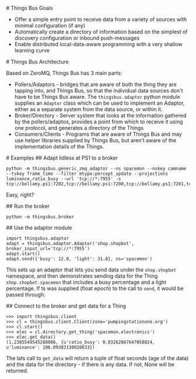 <A name="toc1-0" title="Things Bus Goals" />
# Things Bus Goals

* Offer a simple entry point to receive data from a variety of sources with minimal configuration (if any)
* Automatically create a directory of information based on the simplest of discovery configuration or inbound push-messages
* Enable distributed local-data-aware programming with a very shallow learning curve

<A name="toc1-7" title="Things Bus Architecture" />
# Things Bus Architecture

Based on ZeroMQ, Things Bus has 3 main parts:

* Pollers/Adaptors - bridges that are aware of both the thing they are tapping into, and Things Bus, so that the individual data sources don't have to be Things Bus aware. The `thingsbus.adaptor` python module supplies an `Adaptor` class which can be used to implement an Adaptor, either as a separate system from the data source, or within it.
* Broker/Directory - Server system that looks at the information gathered by the pollers/adaptos, provides a point from which to receive it using one protocol, and generates a directory of the Things
* Consumers/Clients - Programs that are aware of Things Bus and may use helper libraries supplied by Things Bus, but aren't aware of the implementation details of the Things.



<A name="toc1-18" title="Examples" />
# Examples

<A name="toc2-21" title="Adapt lidless at PS1 to a broker" />
## Adapt lidless at PS1 to a broker

    python -m thingsbus.generic_zmq_adaptor --ns spacemon --nskey camname --tskey frame_time --filter mtype:percept_update --projections luminance,ratio_busy --url 'tcp://*:7955' -s tcp://bellamy.ps1:7202,tcp://bellamy.ps1:7200,tcp://bellamy.ps1:7201,tcp://bellamy.ps1:7206


Easy, right?

<A name="toc2-29" title="Run the broker" />
## Run the broker

    python -m thingsbus.broker


<A name="toc2-35" title="Use the adaptor module" />
## Use the adaptor module

    import thingsbus.adaptor
    adapt = thingsbus.adaptor.Adaptor('shop.shopbot', broker_input_url='tcp://*:7955')
    adapt.start()
    adapt.send({'busy': 12.0, 'light': 31.8}, ns='spacemon')

This sets up an adaptor that lets you send data under the `shop.shopbot` namespace, and then demonstrates sending data for the Thing `shop.shopbot.spacemon` that includes a busy percentage and a light percentage. If ts was supplied (float epoch) to the call to `send`, it would be passed through.



<A name="toc2-47" title="Connect to the broker and get data for a Thing" />
## Connect to the broker and get data for a Thing

    >>> import thingsbus.client
    >>> cl = thingsbus.client.Client(zone='pumpingstationone.org')
    >>> cl.start()
    >>> elec = cl.directory.get_thing('spacemon.electronics')
    >>> elec.get_data()
    (1.2385549545288086, {u'ratio_busy': 0.03262867647058824, u'luminance': 106.09383138020833})

The lats call to `get_data` will return a tuple of float seconds (age of the data) and the data for the directory - if there is any data. If not, None will be returned.
